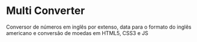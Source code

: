 #  Multi Converter
Conversor de números em inglês por extenso, data para o formato do inglês americano e conversão de moedas em HTML5, CSS3 e JS
